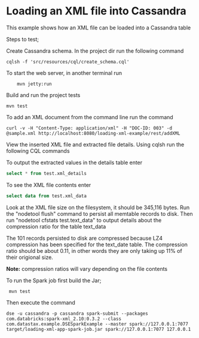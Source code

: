 # Loading an XML file into Cassandra

This example shows how an XML file can be loaded into a Cassandra table 

Steps to test;

Create Cassandra schema. In the project dir run the following command

  ```
  cqlsh -f 'src/resources/cql/create_schema.cql'
  ```

To start the web server, in another terminal run 

```
	mvn jetty:run
```

Build and run the project tests

  ```
  mvn test
  ```

To add an XML document from the command line run the command

  ```
  curl -v -H "Content-Type: application/xml" -H "DOC-ID: 003" -d @sample.xml http://localhost:8080/loading-xml-example/rest/addXML
  ```

View the inserted XML file and extracted file details. Using cqlsh run the following CQL commands
  
To output the extracted values in the details table enter

  ```sql
  select * from test.xml_details
  ```
To see the XML file contents enter
  
  ```sql 
  select data from test.xml_data
  ```
    
Look at the XML file size on the filesystem, it should be 345,116 bytes. Run the "nodetool flush" command 
to persist all memtable records to disk. Then run "nodetool cfstats test.text_data" to output details about 
the compression ratio for the table text_data
   
The 101 records persisted to disk are compressed because LZ4 compression has been specified
for the text_date table. The compression ratio should be about 0.11, in other words they are only taking
up 11% of their origional size.
   
**Note:** compression ratios will vary depending on the file contents

To run the Spark job first build the Jar;

 ```
  mvn test
  ```
  
Then execute the command

  ```
  dse -u cassandra -p cassandra spark-submit --packages com.databricks:spark-xml_2.10:0.3.2 --class com.datastax.example.DSESparkExample --master spark://127.0.0.1:7077 target/loading-xml-app-spark-job.jar spark://127.0.0.1:7077 127.0.0.1
  ```